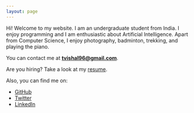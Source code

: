 ```yaml
---
layout: page
---
```


Hi! Welcome to my website. I am an undergraduate student from India. I enjoy programming and I am enthusiastic about Artificial Intelligence. Apart from Computer Science, I enjoy photography, badminton, trekking, and playing the piano.

You can contact me at **tvishal96@gmail.com**.

Are you hiring? Take a look at my [resume](/Vishal-Tejwani-Resume.pdf).

Also, you can find me on:
- [GitHub](https://github.com/tVishal96)
- [Twitter](https://twitter.com/tVishal1996)
- [LinkedIn](https://www.linkedin.com/in/vishaltejwani/)